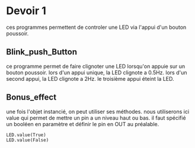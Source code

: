 # Devoir 1
ces programmes permettent de controler une LED via l'appui d'un bouton poussoir.

## Blink_push_Button 
ce programme permet de faire clignoter une LED lorsqu'on appuie sur un bouton poussoir.
lors d'un appui unique, la LED clignote a 0.5Hz. 
lors d'un second appui, la LED clignote a 2Hz.
le troisième appui éteint la LED.

## Bonus_effect
une fois l'objet instancié, on peut utiliser ses méthodes. nous utiliserons ici value qui permet de mettre un pin a un niveau haut ou bas. il faut spécifié un booléen en paramètre et définir le pin en OUT au préalable. 

	LED.value(True)
    LED.value(False)

